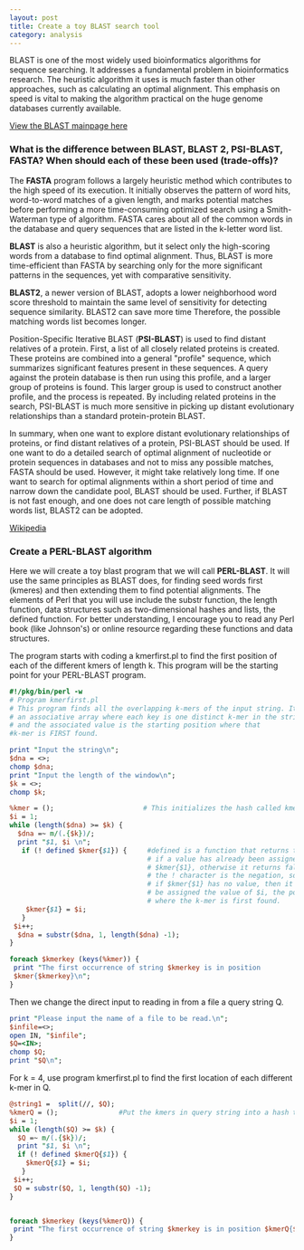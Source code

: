 ```yaml
---
layout: post
title: Create a toy BLAST search tool 
category: analysis
---
```


BLAST is one of the most widely used bioinformatics algorithms for sequence searching. It addresses a fundamental problem in bioinformatics research. The heuristic algorithm it uses is much faster than other approaches, such as calculating an optimal alignment. This emphasis on speed is vital to making the algorithm practical on the huge genome databases currently available. 

[View the BLAST mainpage here](https://blast.ncbi.nlm.nih.gov/Blast.cgi)

### What is the difference between BLAST, BLAST 2, PSI-BLAST, FASTA? When should each of these been used (trade-offs)?

The **FASTA** program follows a largely heuristic method which contributes to the high speed of its execution. It initially observes the pattern of word hits, word-to-word matches of a given length, and marks potential matches before performing a more time-consuming optimized search using a Smith-Waterman type of algorithm. FASTA cares about all of the common words in the database and query sequences that are listed in the k-letter word list. 

**BLAST** is also a heuristic algorithm, but it select only the high-scoring words from a database to find optimal alignment. Thus, BLAST is more time-efficient than FASTA by searching only for the more significant patterns in the sequences, yet with comparative sensitivity.

**BLAST2**, a newer version of BLAST, adopts a lower neighborhood word score threshold to maintain the same level of sensitivity for detecting sequence similarity. BLAST2 can save more time Therefore, the possible matching words list becomes longer. 

Position-Specific Iterative BLAST (**PSI-BLAST**) is used to find distant relatives of a protein. First, a list of all closely related proteins is created. These proteins are combined into a general "profile" sequence, which summarizes significant features present in these sequences. A query against the protein database is then run using this profile, and a larger group of proteins is found. This larger group is used to construct another profile, and the process is repeated. By including related proteins in the search, PSI-BLAST is much more sensitive in picking up distant evolutionary relationships than a standard protein-protein BLAST. 

In summary, when one want to explore distant evolutionary relationships of proteins, or find distant relatives of a protein, PSI-BLAST should be used. If one want to do a detailed search of optimal alignment of nucleotide or protein sequences in databases and not to miss any possible matches, FASTA should be used. However, it might take relatively long time. If one want to search for optimal alignments within a short period of time and narrow down the candidate pool, BLAST should be used. Further, if BLAST is not fast enough, and one does not care length of possible matching words list, BLAST2 can be adopted. 

[Wikipedia](https://en.wikipedia.org/wiki/BLAST)


### Create a PERL-BLAST algorithm

Here we will create a toy blast program that we will call **PERL-BLAST**. It will use the same principles as BLAST does, for finding seed words first (kmeres) and then extending them to find potential alignments. The elements of Perl that you will use include the substr function, the length function, data structures such as two-dimensional hashes and lists, the defined function. For better understanding, I encourage you to read any Perl book (like Johnson's) or online resource regarding these functions and data structures.

The program starts with coding a kmerfirst.pl to find the first position of each of the different kmers of length k. This program will be the starting point for your PERL-BLAST program.

```perl
#!/pkg/bin/perl -w
# Program kmerfirst.pl
# This program finds all the overlapping k-mers of the input string. It builds
# an associative array where each key is one distinct k-mer in the string,
# and the associated value is the starting position where that
#k-mer is FIRST found.  

print "Input the string\n";
$dna = <>;
chomp $dna;
print "Input the length of the window\n"; 
$k = <>;
chomp $k;

%kmer = ();                      # This initializes the hash called kmer.
$i = 1;
while (length($dna) >= $k) {
  $dna =~ m/(.{$k})/; 
  print "$1, $i \n";
   if (! defined $kmer{$1}) {     #defined is a function that returns true
                                  # if a value has already been assigned to
                                  # $kmer{$1}, otherwise it returns false. 
                                  # the ! character is the negation, so
                                  # if $kmer{$1} has no value, then it will
                                  # be assigned the value of $i, the position
                                  # where the k-mer is first found.
    $kmer{$1} = $i;       
   }
 $i++;
  $dna = substr($dna, 1, length($dna) -1);
}

foreach $kmerkey (keys(%kmer)) {
 print "The first occurrence of string $kmerkey is in position 
 $kmer{$kmerkey}\n";
}

```

Then we change the direct input to reading in from a file a query string Q.

```perl
print "Please input the name of a file to be read.\n";
$infile=<>;
open IN, "$infile";
$Q=<IN>;
chomp $Q;
print "$Q\n";
```

For k = 4, use program kmerfirst.pl to find the first location of each different k-mer in Q.

```perl
@string1 =  split(//, $Q);
%kmerQ = ();               #Put the kmers in query string into a hash table %kmerQ.       
$i = 1;
while (length($Q) >= $k) {
  $Q =~ m/(.{$k})/; 
  print "$1, $i \n";
  if (! defined $kmerQ{$1}) {     
    $kmerQ{$1} = $i;                           
   }
 $i++;
 $Q = substr($Q, 1, length($Q) -1);
}


foreach $kmerkey (keys(%kmerQ)) {
 print "The first occurrence of string $kmerkey is in position $kmerQ{$kmerkey}\n";          
}

```